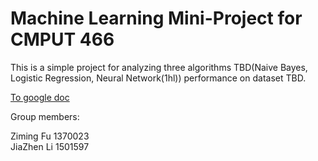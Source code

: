 
# Machine Learning Mini-Project for CMPUT 466


This is a simple project for analyzing three algorithms TBD(Naive Bayes, Logistic Regression, Neural Network(1hl))
performance on dataset TBD.




[To google doc](https://docs.google.com/document/d/11dWmXMQnpLiXouUEvx1Cw2Yt88z-JniD-GohKHWwGX0/edit?usp=sharing
)



Group members:<br/>

Ziming Fu  1370023<br/>
JiaZhen Li  1501597<br/>
